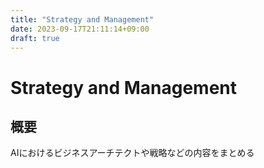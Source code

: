 ```yaml
---
title: "Strategy and Management"
date: 2023-09-17T21:11:14+09:00
draft: true
---
```


# Strategy and Management

## 概要

AIにおけるビジネスアーチテクトや戦略などの内容をまとめる
